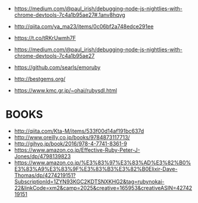 
- https://medium.com/@paul_irish/debugging-node-js-nightlies-with-chrome-devtools-7c4a1b95ae27#.1anv8hqvg

- http://qiita.com/ya_ma23/items/0c06bf2a748edce291ee

- https://t.co/tRKrUwmh7F

- https://medium.com/@paul_irish/debugging-node-js-nightlies-with-chrome-devtools-7c4a1b95ae27

- https://github.com/searls/emoruby

- http://bestgems.org/

- https://www.kmc.gr.jp/~ohai/rubysdl.html

BOOKS
=====

- http://qiita.com/Kta-M/items/533f00d14af191bc637d
- http://www.oreilly.co.jp/books/9784873117713/
- http://gihyo.jp/book/2016/978-4-7741-8361-9
- https://www.amazon.co.jp/Effective-Ruby-Peter-J-Jones/dp/4798139823
- https://www.amazon.co.jp/%E3%83%97%E3%83%AD%E3%82%B0%E3%83%A9%E3%83%9F%E3%83%B3%E3%82%B0Elixir-Dave-Thomas/dp/4274219151?SubscriptionId=1ZYN93KGC2KDTSNXKHG2&tag=rubynokai-22&linkCode=xm2&camp=2025&creative=165953&creativeASIN=4274219151